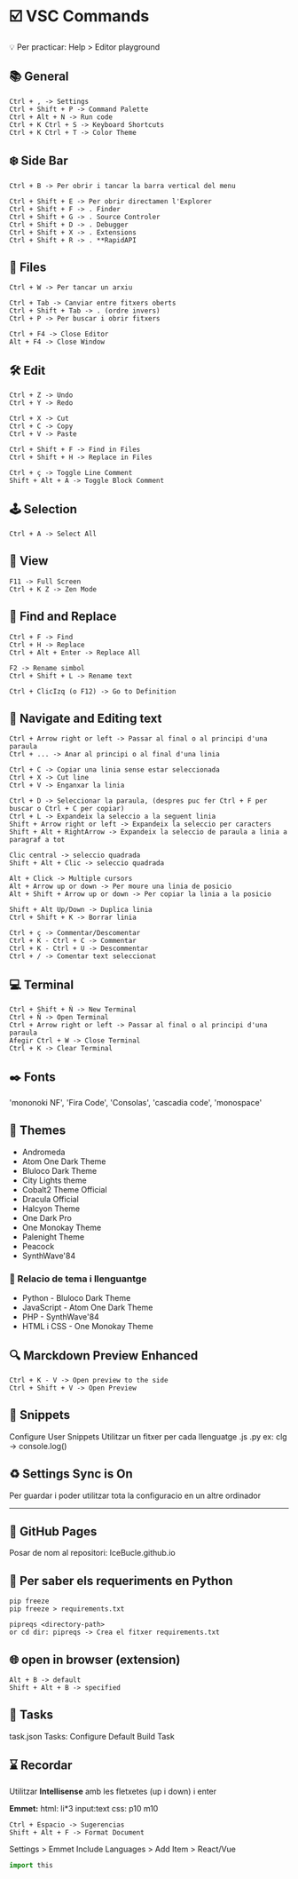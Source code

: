 # :ballot_box_with_check: VSC Commands


:bulb: Per practicar: Help > Editor playground

## :books: General
```
Ctrl + , -> Settings
Ctrl + Shift + P -> Command Palette
Ctrl + Alt + N -> Run code
Ctrl + K Ctrl + S -> Keyboard Shortcuts
Ctrl + K Ctrl + T -> Color Theme
```

## :snowflake: Side Bar

```
Ctrl + B -> Per obrir i tancar la barra vertical del menu

Ctrl + Shift + E -> Per obrir directamen l'Explorer
Ctrl + Shift + F -> . Finder
Ctrl + Shift + G -> . Source Controler
Ctrl + Shift + D -> . Debugger
Ctrl + Shift + X -> . Extensions
Ctrl + Shift + R -> . **RapidAPI
```

## :file_folder: Files

```
Ctrl + W -> Per tancar un arxiu

Ctrl + Tab -> Canviar entre fitxers oberts
Ctrl + Shift + Tab -> . (ordre invers)
Ctrl + P -> Per buscar i obrir fitxers

Ctrl + F4 -> Close Editor
Alt + F4 -> Close Window
```

## :hammer_and_wrench: Edit

```
Ctrl + Z -> Undo
Ctrl + Y -> Redo

Ctrl + X -> Cut
Ctrl + C -> Copy
Ctrl + V -> Paste

Ctrl + Shift + F -> Find in Files
Ctrl + Shift + H -> Replace in Files

Ctrl + ç -> Toggle Line Comment
Shift + Alt + A -> Toggle Block Comment
```

## :joystick: Selection

```
Ctrl + A -> Select All
```

## :microscope: View
```
F11 -> Full Screen
Ctrl + K Z -> Zen Mode
```

## :rocket: Find and Replace

```
Ctrl + F -> Find
Ctrl + H -> Replace
Ctrl + Alt + Enter -> Replace All

F2 -> Rename simbol
Ctrl + Shift + L -> Rename text

Ctrl + ClicIzq (o F12) -> Go to Definition
```

## :bookmark_tabs: Navigate and Editing text

```
Ctrl + Arrow right or left -> Passar al final o al principi d'una paraula
Ctrl + ... -> Anar al principi o al final d'una linia

Ctrl + C -> Copiar una linia sense estar seleccionada
Ctrl + X -> Cut line
Ctrl + V -> Enganxar la linia

Ctrl + D -> Seleccionar la paraula, (despres puc fer Ctrl + F per buscar o Ctrl + C per copiar)
Ctrl + L -> Expandeix la seleccio a la seguent linia
Shift + Arrow right or left -> Expandeix la seleccio per caracters
Shift + Alt + RightArrow -> Expandeix la seleccio de paraula a linia a paragraf a tot

Clic central -> seleccio quadrada
Shift + Alt + Clic -> seleccio quadrada

Alt + Click -> Multiple cursors
Alt + Arrow up or down -> Per moure una linia de posicio
Alt + Shift + Arrow up or down -> Per copiar la linia a la posicio

Shift + Alt Up/Down -> Duplica linia
Ctrl + Shift + K -> Borrar linia

Ctrl + ç -> Commentar/Descomentar
Ctrl + K - Ctrl + C -> Commentar
Ctrl + K - Ctrl + U -> Descommentar
Ctrl + / -> Comentar text seleccionat
```

## :computer: Terminal

```
Ctrl + Shift + Ñ -> New Terminal
Ctrl + Ñ -> Open Terminal
Ctrl + Arrow right or left -> Passar al final o al principi d'una paraula
Afegir Ctrl + W -> Close Terminal
Ctrl + K -> Clear Terminal
```

## :black_nib: Fonts

'mononoki NF', 'Fira Code', 'Consolas', 'cascadia code', 'monospace'


## :art: Themes

* Andromeda
* Atom One Dark Theme
* Bluloco Dark Theme
* City Lights theme
* Cobalt2 Theme Official
* Dracula Official
* Halcyon Theme
* One Dark Pro
* One Monokay Theme
* Palenight Theme
* Peacock
* SynthWave'84

### :dvd: Relacio de tema i llenguantge

* Python - Bluloco Dark Theme
* JavaScript - Atom One Dark Theme
* PHP - SynthWave'84
* HTML i CSS - One Monokay Theme

## :mag: Marckdown Preview Enhanced

```
Ctrl + K - V -> Open preview to the side
Ctrl + Shift + V -> Open Preview
```

## :gem: Snippets

Configure User Snippets
Utilitzar un fitxer per cada llenguatge .js .py
ex: clg -> console.log()

## :recycle: Settings Sync is On

Per guardar i poder utilitzar tota la configuracio en un altre ordinador

----

## :dart: GitHub Pages

Posar de nom al repositori: IceBucle.github.io

## :memo: Per saber els requeriments en Python

```
pip freeze
pip freeze > requirements.txt

pipreqs <directory-path>
or cd dir: pipreqs -> Crea el fitxer requirements.txt
```

## :globe_with_meridians: open in browser (extension)

```
Alt + B -> default
Shift + Alt + B -> specified
```

## :scroll: Tasks

task.json
Tasks: Configure Default Build Task

## :hourglass: Recordar

Utilitzar **Intellisense** amb les fletxetes (up i down) i enter

**Emmet:**
html: li*3 input:text
css: p10 m10
```
Ctrl + Espacio -> Sugerencias
Shift + Alt + F -> Format Document
```

Settings > Emmet Include Languages > Add Item > React/Vue

```python
import this
```
